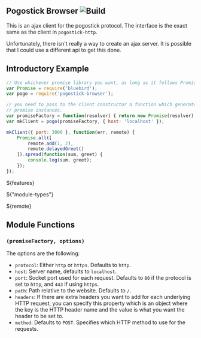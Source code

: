 ## Pogostick Browser ![Build](https://travis-ci.org/AGhost-7/pogostick.svg?branch=master)

This is an ajax client for the pogostick protocol. The interface is the exact 
same as the client in `pogostick-http`.

Unfortunately, there isn't really a way to create an ajax server. It is
possible that I could use a different api to get this done.

## Introductory Example

```javascript
// Use whichever promise library you want, as long as it follows Promises/A+ spec.
var Promise = require('bluebird');
var pogo = require('pogostick-browser');

// you need to pass to the client constructor a function which generates
// promise instances.
var promiseFactory = function(resolver) { return new Promise(resolver); };
var mkClient = pogo(promiseFactory, { host: 'localhost' });

mkClient({ port: 3000 }, function(err, remote) {
	Promise.all([
		remote.add(1, 2),
		remote.delayedGreet()
	]).spread(function(sum, greet) {
		console.log(sum, greet);
	});
});

```

${features}

${"module-types"}

${remote}

## Module Functions

### `(promiseFactory, options)`

The options are the following:
- `protocol`: Either `http` or `https`. Defaults to `http`.
- `host`: Server name, defaults to `localhost`.
- `port`: Socket port used for each request. Defaults to `80` if the protocol
is set to `http`, and `443` if using `https`.
- `path`: Path relative to the website. Defaults to `/`.
- `headers`: If there are extra headers you want to add for each underlying 
HTTP request, you can specify this property which is an object where the key
is the HTTP header name and the value is what you want the header to be set to.
- `method`: Defaults to `POST`. Specifies which HTTP method to use for the 
requests.

